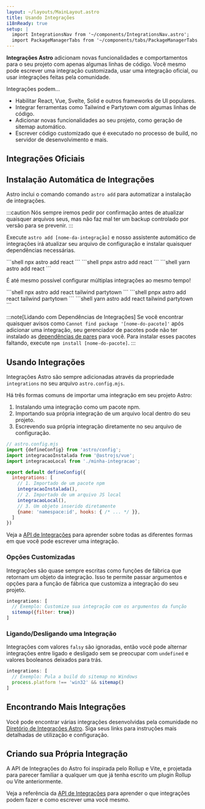 ```yaml
---
layout: ~/layouts/MainLayout.astro
title: Usando Integrações
i18nReady: true
setup: |
  import IntegrationsNav from '~/components/IntegrationsNav.astro';
  import PackageManagerTabs from '~/components/tabs/PackageManagerTabs.astro'
---
```


**Integrações Astro** adicionam novas funcionalidades e comportamentos para o seu projeto com apenas algumas linhas de código. Você mesmo pode escrever uma integração customizada, usar uma integração oficial, ou usar integrações feitas pela comunidade.

Integrações podem...

- Habilitar React, Vue, Svelte, Solid e outros frameworks de UI populares.
- Integrar ferramentas como Tailwind e Partytown com algumas linhas de código.
- Adicionar novas funcionalidades ao seu projeto, como geração de sitemap automático.
- Escrever código customizado que é executado no processo de build, no servidor de desenvolvimento e mais.

## Integrações Oficiais

<IntegrationsNav />

## Instalação Automática de Integrações

Astro inclui o comando comando `astro add` para automatizar a instalação de integrações.

:::caution
Nós sempre iremos pedir por confirmação antes de atualizar quaisquer arquivos seus, mas não faz mal ter um backup controlado por versão para se prevenir.
:::

Execute `astro add [nome-da-integração]` e nosso assistente automático de integrações irá atualizar seu arquivo de configuração e instalar quaisquer dependências necessárias.

<PackageManagerTabs>
  <Fragment slot="npm">
  ```shell
  npx astro add react
  ```
  </Fragment>
  <Fragment slot="pnpm">
  ```shell
  pnpx astro add react
  ```
  </Fragment>
  <Fragment slot="yarn">
  ```shell
  yarn astro add react
  ```
  </Fragment>
</PackageManagerTabs>

É até mesmo possível configurar múltiplas integrações ao mesmo tempo!

<PackageManagerTabs>
  <Fragment slot="npm">
  ```shell
  npx astro add react tailwind partytown
  ```
  </Fragment>
  <Fragment slot="pnpm">
  ```shell
  pnpx astro add react tailwind partytown
  ```
  </Fragment>
  <Fragment slot="yarn">
  ```shell
  yarn astro add react tailwind partytown
  ```
  </Fragment>
</PackageManagerTabs>

:::note[Lidando com Dependências de Integrações]
Se você encontrar quaisquer avisos como `Cannot find package '[nome-do-pacote]'` após adicionar uma integração, seu gerenciador de pacotes pode não ter instalado as [dependências de pares](https://nodejs.org/en/blog/npm/peer-dependencies/) para você. Para instalar esses pacotes faltando, execute `npm install [nome-do-pacote]`.
:::

## Usando Integrações

Integrações Astro são sempre adicionadas através da propriedade `integrations` no seu arquivo `astro.config.mjs`.

Há três formas comuns de importar uma integração em seu projeto Astro:
1. Instalando uma integração como um pacote npm.
2. Importando sua própria integração de um arquivo local dentro do seu projeto.
3. Escrevendo sua própria integração diretamente no seu arquivo de configuração.

```js
// astro.config.mjs
import {defineConfig} from 'astro/config';
import integracaoInstalada from '@astrojs/vue';
import integracaoLocal from './minha-integracao';

export default defineConfig({
  integrations: [
    // 1. Importado de um pacote npm
    integracaoInstalada(), 
    // 2. Importado de um arquivo JS local
    integracaoLocal(),
    // 3. Um objeto inserido diretamente
    {name: 'namespace:id', hooks: { /* ... */ }},
  ]
})
```

Veja a [API de Integrações](/pt-br/reference/integrations-reference/) para aprender sobre todas as diferentes formas em que você pode escrever uma integração.

### Opções Customizadas

Integrações são quase sempre escritas como funções de fábrica que retornam um objeto da integração. Isso te permite passar argumentos e opções para a função de fábrica que customiza a integração do seu projeto.

```js
integrations: [
  // Exemplo: Customize sua integração com os argumentos da função
  sitemap({filter: true})
]
```

### Ligando/Desligando uma Integração

Integrações com valores `falsy` são ignoradas, então você pode alternar integrações entre ligado e desligado sem se preocupar com `undefined` e valores booleanos deixados para trás.

```js
integrations: [
  // Exemplo: Pula a build do sitemap no Windows
  process.platform !== 'win32' && sitemap()
]
```

## Encontrando Mais Integrações

Você pode encontrar várias integrações desenvolvidas pela comunidade no [Diretório de Integrações Astro](https://astro.build/integrations/). Siga seus links para instruções mais detalhadas de utilização e configuração.

## Criando sua Própria Integração

A API de Integrações do Astro foi inspirada pelo Rollup e Vite, e projetada para parecer familiar a qualquer um que já tenha escrito um plugin Rollup ou Vite anteriormente.

Veja a referência da [API de Integrações](/pt-br/reference/integrations-reference/) para aprender o que integrações podem fazer e como escrever uma você mesmo.
